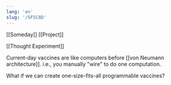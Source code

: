 ```yaml
---
lang: 'en'
slug: '/5F5C8D'
---
```


[[Someday]] [[Project]]

[[Thought Experiment]]

Current-day vaccines are like computers before [[von Neumann architecture]]. i.e., you manually "wire" to do one computation.

What if we can create one-size-fits-all programmable vaccines?
